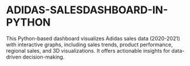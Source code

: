 # ADIDAS-SALESDASHBOARD-IN-PYTHON
This Python-based dashboard visualizes Adidas sales data (2020-2021) with interactive graphs, including sales trends, product performance, regional sales, and 3D visualizations. It offers actionable insights for data-driven decision-making.
